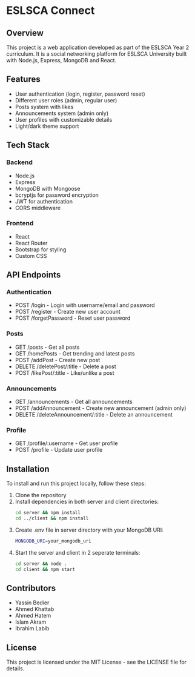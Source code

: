 # ESLSCA Connect

## Overview
This project is a web application developed as part of the ESLSCA Year 2 curriculum. It is a social networking platform for ESLSCA University built with Node.js, Express, MongoDB and React.

## Features
- User authentication (login, register, password reset)
- Different user roles (admin, regular user) 
- Posts system with likes
- Announcements system (admin only)
- User profiles with customizable details
- Light/dark theme support

## Tech Stack

### Backend
- Node.js
- Express
- MongoDB with Mongoose
- bcryptjs for password encryption
- JWT for authentication
- CORS middleware

### Frontend  
- React
- React Router
- Bootstrap for styling
- Custom CSS

## API Endpoints

### Authentication
- POST /login - Login with username/email and password
- POST /register - Create new user account
- POST /forgetPassword - Reset user password

### Posts
- GET /posts - Get all posts
- GET /homePosts - Get trending and latest posts
- POST /addPost - Create new post
- DELETE /deletePost/:title - Delete a post
- POST /likePost/:title - Like/unlike a post

### Announcements
- GET /announcements - Get all announcements 
- POST /addAnnouncement - Create new announcement (admin only)
- DELETE /deleteAnnouncement/:title - Delete an announcement

### Profile
- GET /profile/:username - Get user profile
- POST /profile - Update user profile

## Installation
To install and run this project locally, follow these steps:
1. Clone the repository
2. Install dependencies in both server and client directories:
    ```bash
    cd server && npm install
    cd ../client && npm install
    ```
3. Create .env file in server directory with your MongoDB URI:
    ```bash
    MONGODB_URI=your_mongodb_uri
    ```
4. Start the server and client in 2 seperate terminals:
    ```bash
    cd server && node .
    cd client && npm start
    ```

## Contributors
- Yassin Bedier
- Ahmed Khattab
- Ahmed Hatem
- Islam Akram
- Ibrahim Labib

## License
This project is licensed under the MIT License - see the LICENSE file for details.